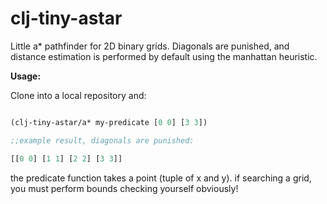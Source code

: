 clj-tiny-astar
==============

Little a* pathfinder for 2D binary grids. Diagonals are punished, and distance estimation is performed by default using the manhattan heuristic.

**Usage:**

Clone into a local repository and:

```clojure

(clj-tiny-astar/a* my-predicate [0 0] [3 3])

;;example result, diagonals are punished:

[[0 0] [1 1] [2 2] [3 3]]

```

the predicate function takes a point (tuple of x and y). if searching a grid, you must perform bounds checking yourself obviously!



